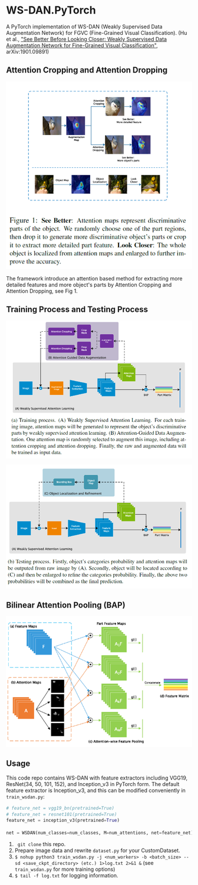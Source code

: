 # WS-DAN.PyTorch
A PyTorch implementation of WS-DAN (Weakly Supervised Data Augmentation Network) for FGVC (Fine-Grained Visual Classification). (Hu et al., ["See Better Before Looking Closer: Weakly Supervised Data Augmentation
Network for Fine-Grained Visual Classification"](https://arxiv.org/abs/1901.09891v2), arXiv:1901.09891)


## Attention Cropping and Attention Dropping
![Fig1](./images/Fig1.png)

The framework introduce an attention based method for extracting more detailed features and more object's parts by Attention Cropping and Attention Dropping, see Fig 1. 

## Training Process and  Testing Process 
![Fig2a](./images/Fig2a.PNG)

![Fig2b](./images/Fig2b.PNG)

## Bilinear Attention Pooling (BAP)

![Fig3](./images/Fig3.PNG)

## Usage
This code repo contains WS-DAN with feature extractors including VGG19, ResNet(34, 50, 101, 152), and Inception_v3 in PyTorch form. The default feature extractor is Inception_v3, and this can be modified conveniently in ```train_wsdan.py```: 

```python
# feature_net = vgg19_bn(pretrained=True)
# feature_net = resnet101(pretrained=True)
feature_net = inception_v3(pretrained=True)

net = WSDAN(num_classes=num_classes, M=num_attentions, net=feature_net)
```

1. ``` git clone``` this repo.
2. Prepare image data and rewrite ```dataset.py``` for your CustomDataset.
3. ```$ nohup python3 train_wsdan.py -j <num_workers> -b <batch_size> --sd <save_ckpt_directory> (etc.) 1>log.txt 2>&1 &``` (see ```train_wsdan.py``` for more training options)
4. ```$ tail -f log.txt``` for logging information.


